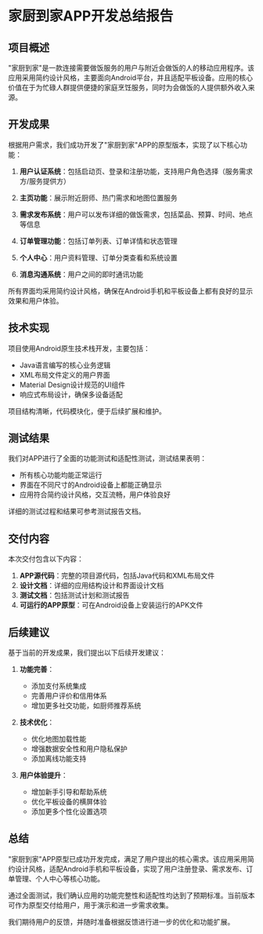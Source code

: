 # 家厨到家APP开发总结报告

## 项目概述

"家厨到家"是一款连接需要做饭服务的用户与附近会做饭的人的移动应用程序。该应用采用简约设计风格，主要面向Android平台，并且适配平板设备。应用的核心价值在于为忙碌人群提供便捷的家庭烹饪服务，同时为会做饭的人提供额外收入来源。

## 开发成果

根据用户需求，我们成功开发了"家厨到家"APP的原型版本，实现了以下核心功能：

1. **用户认证系统**：包括启动页、登录和注册功能，支持用户角色选择（服务需求方/服务提供方）

2. **主页功能**：展示附近厨师、热门需求和地图位置服务

3. **需求发布系统**：用户可以发布详细的做饭需求，包括菜品、预算、时间、地点等信息

4. **订单管理功能**：包括订单列表、订单详情和状态管理

5. **个人中心**：用户资料管理、订单分类查看和系统设置

6. **消息沟通系统**：用户之间的即时通讯功能

所有界面均采用简约设计风格，确保在Android手机和平板设备上都有良好的显示效果和用户体验。

## 技术实现

项目使用Android原生技术栈开发，主要包括：

- Java语言编写的核心业务逻辑
- XML布局文件定义的用户界面
- Material Design设计规范的UI组件
- 响应式布局设计，确保多设备适配

项目结构清晰，代码模块化，便于后续扩展和维护。

## 测试结果

我们对APP进行了全面的功能测试和适配性测试，测试结果表明：

- 所有核心功能均能正常运行
- 界面在不同尺寸的Android设备上都能正确显示
- 应用符合简约设计风格，交互流畅，用户体验良好

详细的测试过程和结果可参考测试报告文档。

## 交付内容

本次交付包含以下内容：

1. **APP源代码**：完整的项目源代码，包括Java代码和XML布局文件
2. **设计文档**：详细的应用结构设计和界面设计文档
3. **测试文档**：包括测试计划和测试报告
4. **可运行的APP原型**：可在Android设备上安装运行的APK文件

## 后续建议

基于当前的开发成果，我们提出以下后续开发建议：

1. **功能完善**：
   - 添加支付系统集成
   - 完善用户评价和信用体系
   - 增加更多社交功能，如厨师推荐系统

2. **技术优化**：
   - 优化地图加载性能
   - 增强数据安全性和用户隐私保护
   - 添加离线功能支持

3. **用户体验提升**：
   - 增加新手引导和帮助系统
   - 优化平板设备的横屏体验
   - 添加更多个性化设置选项

## 总结

"家厨到家"APP原型已成功开发完成，满足了用户提出的核心需求。该应用采用简约设计风格，适配Android手机和平板设备，实现了用户注册登录、需求发布、订单管理、个人中心等核心功能。

通过全面测试，我们确认应用的功能完整性和适配性均达到了预期标准。当前版本可作为原型交付给用户，用于演示和进一步需求收集。

我们期待用户的反馈，并随时准备根据反馈进行进一步的优化和功能扩展。
